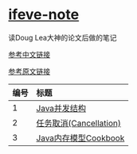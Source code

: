 # [ifeve-note][duanzx]
读Doug Lea大神的论文后做的笔记     

[参考中文链接](http://ifeve.com/doug-lea/)

[参考原文链接](http://gee.cs.oswego.edu/)

| 编号    | 标题                                    
| :--- | :--------------------------------------- 
| 1    | [Java并发结构][001]                           
| 2    | [任务取消(Cancellation)][002]                           
| 3    | [Java内存模型Cookbook][003]                           

[duanzx]: https://github.com/duanzx/ifeve-note
[001]: https://github.com/duanzx/ifeve-note/blob/master/note/20190527/target.md
[002]: https://github.com/duanzx/ifeve-note/blob/master/note/20190527/target.md
[003]: https://github.com/duanzx/ifeve-note/blob/master/note/20190530/JavaMemoryModelCookbook.md

     
